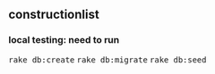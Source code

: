 ## constructionlist

### local testing: need to run
<tt>rake db:create</tt>
<tt>rake db:migrate</tt>
<tt>rake db:seed</tt>
